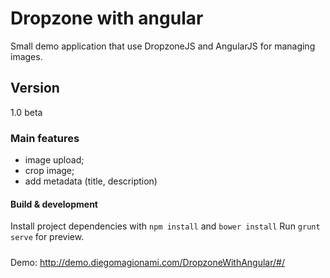 # Dropzone with angular

Small demo application that use DropzoneJS and AngularJS for managing images. 

## Version
1.0 beta

### Main features

- image upload;
- crop image;
- add metadata (title, description)

#### Build & development

Install project dependencies with `npm install` and `bower install` 
Run `grunt serve` for preview.

#####
Demo: http://demo.diegomagionami.com/DropzoneWithAngular/#/
